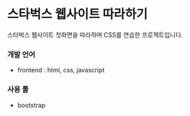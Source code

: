 # 스타벅스 웹사이트 따라하기

스타벅스 웹사이트 첫화면을 따라하며 CSS를 연습한 프로젝트입니다.


### 개발 언어
- frontend : html, css, javascript

### 사용 툴
- bootstrap
